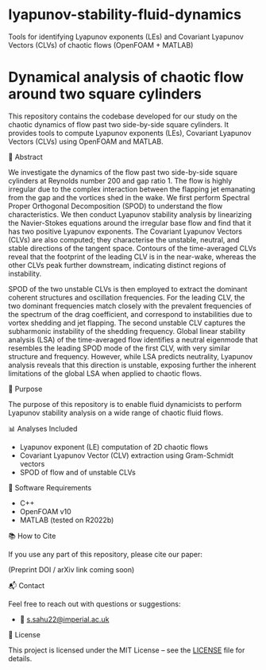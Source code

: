 # lyapunov-stability-fluid-dynamics
Tools for identifying Lyapunov exponents (LEs) and Covariant Lyapunov Vectors (CLVs) of chaotic flows (OpenFOAM + MATLAB)

# Dynamical analysis of chaotic flow around two square cylinders 

This repository contains the codebase developed for our study on the chaotic dynamics of flow past two side-by-side square cylinders. It provides tools to compute Lyapunov exponents (LEs), Covariant Lyapunov Vectors (CLVs) using OpenFOAM and MATLAB.

📝 Abstract

We investigate the dynamics of the flow past two side-by-side square cylinders at Reynolds number 200 and gap ratio 1. The flow is highly irregular due to the complex interaction between the flapping jet emanating from the gap and the vortices shed in the wake. We first perform Spectral Proper Orthogonal Decomposition (SPOD) to understand the flow characteristics. We then conduct Lyapunov stability analysis by linearizing the Navier-Stokes equations around the irregular base flow and find that it has two positive Lyapunov exponents. The Covariant Lyapunov Vectors (CLVs) are also computed; they characterise the unstable, neutral, and stable directions of the tangent space. Contours of the time-averaged CLVs reveal that the footprint of the leading CLV is in the near-wake, whereas the other CLVs peak further downstream, indicating distinct regions of instability.

SPOD of the two unstable CLVs is then employed to extract the dominant coherent structures and oscillation frequencies. For the leading CLV, the two dominant frequencies match closely with the prevalent frequencies of the spectrum of the drag coefficient, and correspond to instabilities due to vortex shedding and jet flapping. The second unstable CLV captures the subharmonic instability of the shedding frequency. Global linear stability analysis (LSA) of the time-averaged flow identifies a neutral eigenmode that resembles the leading SPOD mode of the first CLV, with very similar structure and frequency. However, while LSA predicts neutrality, Lyapunov analysis reveals that this direction is unstable, exposing further the inherent limitations of the global LSA when applied to chaotic flows.

🎯 Purpose

The purpose of this repository is to enable fluid dynamicists to perform Lyapunov stability analysis on a wide range of chaotic fluid flows.

📊 Analyses Included

- Lyapunov exponent (LE) computation of 2D chaotic flows
- Covariant Lyapunov Vector (CLV) extraction using Gram-Schmidt vectors
- SPOD of flow and of unstable CLVs

🧰 Software Requirements

- C++
- OpenFOAM v10
- MATLAB (tested on R2022b)


📚 How to Cite

If you use any part of this repository, please cite our paper:

(Preprint DOI / arXiv link coming soon)

📬 Contact

Feel free to reach out with questions or suggestions:

- 📧 s.sahu22@imperial.ac.uk

📜 License

This project is licensed under the MIT License – see the [LICENSE](./LICENSE) file for details.
